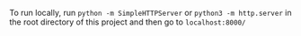 To run locally, run `python -m SimpleHTTPServer` or `python3 -m http.server` in the root directory of this project and then go to `localhost:8000/`